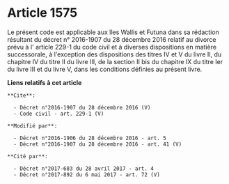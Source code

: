 # Article 1575

Le présent code est applicable aux îles Wallis et Futuna dans sa rédaction résultant du décret n° 2016-1907 du 28 décembre
2016 relatif au divorce prévu à l' article 229-1 du code civil et à diverses dispositions en matière successorale, à
l'exception des dispositions des titres IV et V du livre II, du chapitre IV du titre II du livre III, de la section II bis du
chapitre IX du titre Ier du livre III et du livre V, dans les conditions définies au présent livre.

**Liens relatifs à cet article**

	**Cite**:

	  - Décret n°2016-1907 du 28 décembre 2016 (V)
	  - Code civil - art. 229-1 (V)

	**Modifié par**:

	  - Décret n°2016-1906 du 28 décembre 2016 - art. 5
	  - Décret n°2016-1907 du 28 décembre 2016 - art. 41 (V)

	**Cité par**:

	  - Décret n°2017-683 du 28 avril 2017 - art. 4
	  - Décret n°2017-892 du 6 mai 2017 - art. 72 (V)
